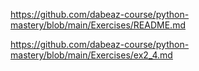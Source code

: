 https://github.com/dabeaz-course/python-mastery/blob/main/Exercises/README.md

https://github.com/dabeaz-course/python-mastery/blob/main/Exercises/ex2_4.md